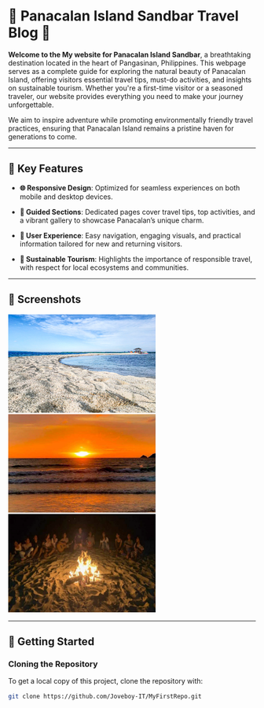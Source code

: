 # 🌴 Panacalan Island Sandbar Travel Blog 🌊

**Welcome to the My website for Panacalan Island Sandbar**, a breathtaking destination located in the heart of Pangasinan, Philippines. This webpage serves as a complete guide for exploring the natural beauty of Panacalan Island, offering visitors essential travel tips, must-do activities, and insights on sustainable tourism. Whether you're a first-time visitor or a seasoned traveler, our website provides everything you need to make your journey unforgettable.

We aim to inspire adventure while promoting environmentally friendly travel practices, ensuring that Panacalan Island remains a pristine haven for generations to come.

---

## 🌟 Key Features

- **🌐 Responsive Design**: Optimized for seamless experiences on both mobile and desktop devices.
  
- **📖 Guided Sections**: Dedicated pages cover travel tips, top activities, and a vibrant gallery to showcase Panacalan’s unique charm.

- **🎨 User Experience**: Easy navigation, engaging visuals, and practical information tailored for new and returning visitors.

- **🌱 Sustainable Tourism**: Highlights the importance of responsible travel, with respect for local ecosystems and communities.

---

## 📸 Screenshots

<img src="home2.png" alt="Panacalan Island Image" style="width:300px; height:200px; object-fit: cover;" />
<img src="WS.png" alt="Bonfire Night" style="width:300px; height:200px; object-fit: cover;" />
<img src="BP.png" alt="Beach Paradise" style="width:300px; height:200px; object-fit: cover;" />
  
---

## 🚀 Getting Started

### Cloning the Repository
To get a local copy of this project, clone the repository with:
```bash
git clone https://github.com/Joveboy-IT/MyFirstRepo.git

